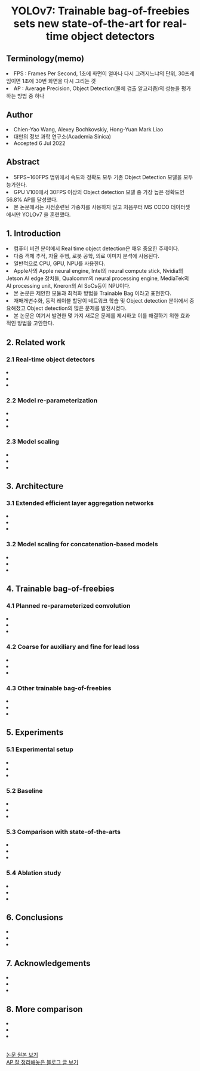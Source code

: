 <div align='center'>
    <h1> YOLOv7: Trainable bag-of-freebies sets new state-of-the-art for real-time object detectors</h1>
</div>

<h2>Terminology(memo)</h2>
<li>FPS : Frames Per Second, 1초에 화면이 얼마나 다시 그려지느냐의 단위, 30프레임이면 1초에 30번 화면을 다시 그리는 것</li>
<li>AP : Average Precision, Object Detection(물체 검출 알고리즘)의 성능을 평가하는 방법 중 하나</li>

<h2>Author</h2>
<li>Chien-Yao Wang, Alexey Bochkovskiy, Hong-Yuan Mark Liao</li>
<li>대만의 정보 과학 연구소(Academia Sinica)</li>
<li>Accepted 6 Jul 2022</li>

<h2>Abstract</h2>
<li>5FPS~160FPS 범위에서 속도와 정확도 모두 기존 Object Detection 모델을 모두 능가한다.</li>
<li>GPU V100에서 30FPS 이상의 Object detection 모델 중 가장 높은 정확도인 56.8% AP를 달성했다.</li>
<li>본 논문에서는 사전훈련된 가중치를 사용하지 않고 처음부터 MS COCO 데이터셋에서만 YOLOv7 을 훈련했다.</li>

<h2>1. Introduction</h2>
<li>컴퓨터 비전 분야에서 Real time object detection은 매우 중요한 주제이다.</li>
<li>다중 객체 추적, 자율 주행, 로봇 공학, 의료 이미지 분석에 사용된다.</li>
<li>일반적으로 CPU, GPU, NPU를 사용한다.</li>
<li>Apple사의 Apple neural engine, Intel의 neural compute stick, Nvidia의 Jetson AI edge 장치들, Qualcomm의 neural processing engine, MediaTek의 AI processing unit, Kneron의 AI SoCs등이 NPU이다.</li>
<li>본 논문은 제안한 모듈과 최적화 방법을 Trainable Bag 이라고 표현한다.</li>
<li>재매개변수화, 동적 레이블 할당이 네트워크 학습 및 Object detection 분야에서 중요해졌고 Object detection의 많은 문제를 발전시켰다.</li>
<li>본 논문은 여기서 발견한 몇 가지 새로운 문제를 제시하고 이를 해결하기 위한 효과적인 방법을 고안한다.</li>

<h2>2. Related work</h2>
<h3>2.1 Real-time object detectors</h3>
<li></li>
<li></li>
<li></li>

<h3>2.2 Model re-parameterization</h3>
<li></li>
<li></li>
<li></li>

<h3>2.3 Model scaling</h3>
<li></li>
<li></li>
<li></li>

<h2>3. Architecture</h2>
<h3>3.1 Extended efficient layer aggregation networks</h3>
<li></li>
<li></li>
<li></li>
<h3>3.2 Model scaling for concatenation-based models</h3>
<li></li>
<li></li>
<li></li>

<h2>4. Trainable bag-of-freebies</h2>
<h3>4.1 Planned re-parameterized convolution</h3>
<li></li>
<li></li>
<li></li>
<h3>4.2 Coarse for auxiliary and fine for lead loss</h3>
<li></li>
<li></li>
<li></li>
<h3>4.3 Other trainable bag-of-freebies</h3>
<li></li>
<li></li>
<li></li>

<h2>5. Experiments</h2>
<h3>5.1 Experimental setup</h3>
<li></li>
<li></li>
<li></li>
<h3>5.2 Baseline</h3>
<li></li>
<li></li>
<li></li>
<h3>5.3 Comparison with state-of-the-arts</h3>
<li></li>
<li></li>
<li></li>
<h3>5.4 Ablation study</h3>
<li></li>
<li></li>
<li></li>

<h2>6. Conclusions</h2>
<li></li>
<li></li>
<li></li>

<h2>7. Acknowledgements</h2>
<li></li>
<li></li>
<li></li>

<h2>8. More comparison</h2>
<li></li>
<li></li>
<li></li>

<br>

<a href='https://arxiv.org/abs/2207.02696'>논문 원본 보기</a>
<br>
<a href='https://bskyvision.com/465'>AP 잘 정리해놓은 블로그 글 보기</a>